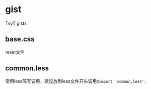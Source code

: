 # gist

TvvT gists

## base.css

reset文件

## common.less

常用less简写调用，建议放到less文件开头调用`@import 'common.less';`